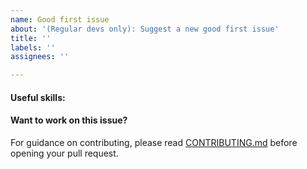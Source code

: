 ```yaml
---
name: Good first issue
about: '(Regular devs only): Suggest a new good first issue'
title: ''
labels: ''
assignees: ''

---
```


<!-- Needs the label "good first issue" assigned manually before or after opening -->

<!-- A good first issue is an uncontroversial issue, that has a relatively unique and obvious solution -->

<!-- Motivate the issue and explain the solution briefly -->

#### Useful skills:

<!-- (For example, “C++11 std::thread”, “Qt5 GUI and async GUI design” or “basic understanding of Smoke staking and the Smoke RPC interface”.) -->

#### Want to work on this issue?

For guidance on contributing, please read [CONTRIBUTING.md](https://github.com/grasshaussoftware/smoke/blob/master/CONTRIBUTING.md) before opening your pull request.
